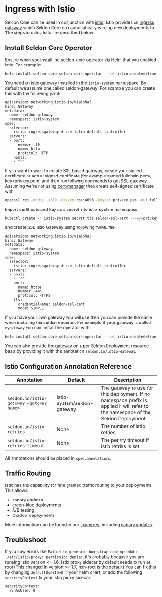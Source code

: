 # Ingress with Istio

Seldon Core can be used in conjunction with [istio](https://istio.io/). Istio provides an [ingress gateway](https://istio.io/docs/tasks/traffic-management/ingress/) which Seldon Core can automatically wire up new deployments to. The steps to using istio are described below.

## Install Seldon Core Operator

Ensure when you install the seldon-core operator via Helm that you enabled istio. For example:

```bash 
helm install seldon-core seldon-core-operator --set istio.enabled=true --repo https://storage.googleapis.com/seldon-charts --set usageMetrics.enabled=true
```

You need an istio gateway installed in the `istio-system` namespace. By default we assume one called seldon-gateway. For example you can create this with the following yaml:

```
apiVersion: networking.istio.io/v1alpha3
kind: Gateway
metadata:
  name: seldon-gateway
  namespace: istio-system
spec:
  selector:
    istio: ingressgateway # use istio default controller
  servers:
  - port:
      number: 80
      name: http
      protocol: HTTP
    hosts:
    - "*"
```

If you want to want to create SSL based gateway, create your signed certificate or actual signed certificate (for example named fullchain.pem), key (privkey.pem) and then run follwing commands to get SSL gateway. Assuming we're not using [cert-manager](https://istio.io/latest/docs/ops/integrations/certmanager/) then create self-signed certificate with


```bash
openssl req -nodes -x509 -newkey rsa:4096 -keyout privkey.pem -out fullchain.pem -days 365 -subj "/C=GB/ST=GreaterLondon/L=London/O=SeldonSerra/OU=MLOps/CN=localhost"
```

Import certificate and key as a secret into istio-system namespace

```bash
kubectl create -n istio-system secret tls seldon-ssl-cert --key=privkey.pem --cert=fullchain.pem
```

and create SSL Istio Gateway using following YAML file

```
apiVersion: networking.istio.io/v1alpha3
kind: Gateway
metadata:
  name: seldon-gateway
  namespace: istio-system
spec:
  selector:
    istio: ingressgateway # use istio default controller
  servers:
  - hosts:
    - '*'
    port:
      name: https
      number: 443
      protocol: HTTPS
    tls:
      credentialName: seldon-ssl-cert
      mode: SIMPLE
```


If you have your own gateway you will use then you can provide the name when installing the seldon operator. For example if your gateway is called `mygateway` you can install the operator with:

```bash 
helm install seldon-core seldon-core-operator --set istio.enabled=true --set istio.gateway=mygateway --repo https://storage.googleapis.com/seldon-charts --set usageMetrics.enabled=true
```

You can also provide the gateway on a per Seldon Deployment resource basis by providing it with the annotation `seldon.io/istio-gateway`.

## Istio Configuration Annotation Reference

| Annotation | Default |Description |
|------------|---------|------------|
|`seldon.io/istio-gateway:<gateway name>`| istio-system/seldon-gateway | The gateway to use for this deployment. If no namespace prefix is applied it will refer to the namespace of the Seldon Deployment. |
| `seldon.io/istio-retries` | None | The number of istio retries |
| `seldon.io/istio-retries-timeout` | None | The per try timeout if istio retries is set |

All annotations should be placed in `spec.annotations`.


## Traffic Routing

Istio has the capability for fine grained traffic routing to your deployments. This allows:

 * canary updates
 * green-blue deployments
 * A/B testing
 * shadow deployments

More information can be found in our [examples](../examples/istio_examples.html), including [canary updates](../examples/istio_canary.html).

## Troubleshoot
If you saw errors like `Failed to generate bootstrap config: mkdir ./etc/istio/proxy: permission denied`, it's probably because you are running istio version <= 1.6.
Istio proxy sidecar by default needs to run as root (This changed in version >= 1.7, non-root is the default)
You can fix this by changing `defaultUserID=0` in your helm chart, or add the following `securityContext` to your istio proxy sidecar.

```
securityContext:
  runAsUser: 0
```
